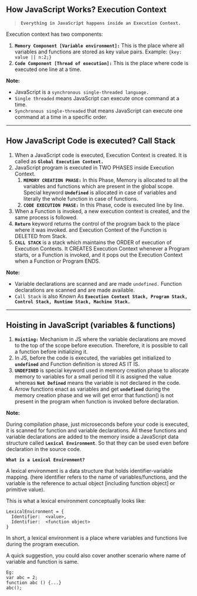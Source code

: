 ## How JavaScript Works? Execution Context

> **`Everything in JavaScript happens inside an Execution Context.`**

Execution context has two components:

1. **`Memory Component [Variable environment]:`** This is the place where all variables and functions are stored as key value pairs.
   Example: `{key: value || n:2;}`
2. **`Code Component [Thread of execution]:`** This is the place where code is executed one line at a time.

**Note:**

- JavaScript is a `synchronous single-threaded language.`
- `Single threaded` means JavaScript can execute once command at a time.
- `Synchronous single-threaded` that means JavaScript can execute one command at a time in a specific order.

---

## How JavaScript Code is executed? Call Stack

1. When a JavaScript code is executed, Execution Context is created. It is called as **`Global Execution Context.`**
2. JavaScript program is executed in TWO PHASES inside Execution Context.
   1. **`MEMORY CREATION PHASE:`** In this Phase, Memory is allocated to all the variables and functions which are present in the global scope. Special keyword **`Undefined`** is allocated in case of variables and literally the whole function in case of functions.
   2. **`CODE EXECUTION PHASE:`** In this Phase, code is executed line by line.
3. When a Function is invoked, a new execution context is created, and the same process is followed.
4. **`Return`** keyword returns the control of the program back to the place where it was invoked. and Execution Context of the Function is DELETED from Stack.
5. **`CALL STACK`** is a stack which maintains the ORDER of execution of Execution Contexts. It CREATES Execution Context whenever a Program starts, or a Function is invoked, and it pops out the Execution Context when a Function or Program ENDS.

**Note:**

- Variable declarations are scanned and are made `undefined.` Function declarations are scanned and are made available.
- `Call Stack` is also Known As **`Execution Context Stack, Program Stack, Control Stack, Runtime Stack, Machine Stack.`**

---

## Hoisting in JavaScript (variables & functions)

1. **`Hoisting:`** Mechanism in JS where the variable declarations are moved to the top of the scope before execution. Therefore, it is possible to call a function before initializing it.
2. In JS, before the code is executed, the variables get initialized to **`undefined`** and Function definition is stored AS IT IS.
3. **`UNDEFINED`** is special keyword used in memory creation phase to allocate memory to variables for a small period till it is assigned the value whereas **`Not Defined`** means the variable is not declared in the code.
4. Arrow functions enact as variables and get **`undefined`** during the memory creation phase and we will get error that function() is not present in the program when function is invoked before declaration.

**Note:**

During compilation phase, just microseconds before your code is executed, it is scanned for function and variable declarations. All these functions and variable declarations are added to the memory inside a JavaScript data structure called **`Lexical Environment`**. So that they can be used even before declaration in the source code.

**`What is a Lexical Environment?`**

A lexical environment is a data structure that holds identifier-variable mapping. (here identifier refers to the name of variables/functions, and the variable is the reference to actual object [including function object] or primitive value).

This is what a lexical environment conceptually looks like:

```
LexicalEnvironment = {
  Identifier:  <value>,
  Identifier:  <function object>
}

```

In short, a lexical environment is a place where variables and functions live during the program execution.

A quick suggestion, you could also cover another scenario where name of variable and function is same.

```
Eg:
var abc = 2;
function abc () {...}
abc();
```
